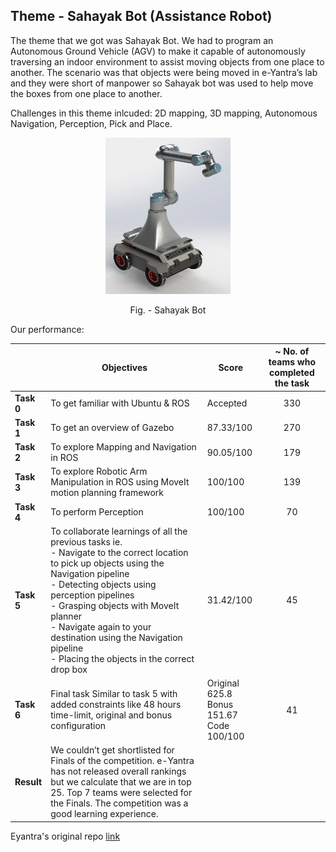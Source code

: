 ## Theme - Sahayak Bot (Assistance Robot)

The theme that we got was Sahayak Bot. We had to program an Autonomous Ground Vehicle (AGV) to make it capable of autonomously traversing an indoor environment to assist moving objects from one place to another. The scenario was that objects were being moved in e-Yantra’s lab and they were short of manpower so Sahayak bot was used to help move the boxes from one place to another.

Challenges in this theme inlcuded: 2D mapping, 3D mapping, Autonomous Navigation, Perception, Pick and Place.

<p align="center">
<img src="SB1.png" alt="SB"
	title="Sahayak Bot" width="200" height="250" />
</p>
<p align = "center">
Fig. - Sahayak Bot
</p>

<!-- ![SB1](https://user-images.githubusercontent.com/52562790/122603360-d65a2780-d091-11eb-8ff2-48432c7481fe.png) -->

Our performance:

|               | Objectives                                                                                                                                                                                                                                                                                                                                                                  | Score                                             | ~ No. of teams who completed the task |
|---------------|-----------------------------------------------------------------------------------------------------------------------------------------------------------------------------------------------------------------------------------------------------------------------------------------------------------------------------------------------------------------------------|---------------------------------------------------|:-------------------------------------:|
| <b>Task 0</b> | To get familiar with Ubuntu & ROS                                                                                                                                                                                                                                                                                                                                           |                      Accepted                     |                  330                  |
| <b>Task 1</b> | To get an overview of Gazebo                                                                                                                                                                                                                                                                                                                                                |                     87.33/100                     |                  270                  |
| <b>Task 2</b> | To explore Mapping and Navigation in ROS                                                                                                                                                                                                                                                                                                                                    |                     90.05/100                     |                  179                  |
| <b>Task 3</b> | To explore Robotic Arm Manipulation in ROS using MoveIt motion planning framework                                                                                                                                                                                                                                                                                           |                      100/100                      |                  139                  |
| <b>Task 4</b> | To perform Perception                                                                                                                                                                                                                                                                                                                                                       |                      100/100                      |                   70                  |
| <b>Task 5</b> | To collaborate learnings of all the previous tasks ie.<br />- Navigate to the correct location to pick up objects  using the Navigation pipeline<br />- Detecting objects using perception pipelines<br />- Grasping objects with MoveIt planner<br />- Navigate again to your destination using the Navigation pipeline<br />- Placing the objects in the correct drop box |                     31.42/100                     |                   45                  |
| <b>Task 6</b> | Final task Similar to task 5 with added constraints like 48 hours time-limit, original and bonus configuration                                                                                                                                                                                                                                                              | Original 625.8<br/>Bonus 151.67 <br/>Code 100/100 |                   41                  |
| <b>Result</b> | We couldn’t get shortlisted for Finals of the competition. e-Yantra has not released overall rankings but we calculate that we are in top 25. Top 7 teams were selected for the Finals. The competition was a good learning experience.                                                                                                                                     |                                                   |                                       |

Eyantra's original repo [link](https://github.com/vishalgpt579/sahayak_bot)
